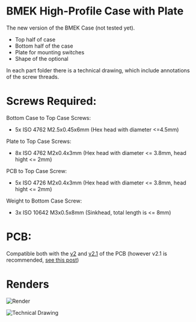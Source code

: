 # BMEK High-Profile Case with Plate

The new version of the BMEK Case (not tested yet). 
- Top half of case
- Bottom half of the case
- Plate for mounting switches
- Shape of the optional 

In each part folder there is a technical drawing, which include annotations of the screw threads.

# Screws Required:

Bottom Case to Top Case Screws:
- 5x ISO 4762 M2.5x0.45x6mm (Hex head with diameter <=4.5mm) 

Plate to Top Case Screws:
- 8x ISO 4762 M2x0.4x3mm (Hex head with diameter <= 3.8mm, head hight <= 2mm)

PCB to Top Case Screw:
- 5x ISO 4726 M2x0.4x3mm (Hex head with diameter <= 3.8mm, head hight <= 2mm)

Weight to Bottom Case Screw:
- 3x ISO 10642 M3x0.5x8mm (Sinkhead, total length is <= 8mm) 

# PCB:

Compatible both with the [v2](https://github.com/Bemeier/bmek/tree/master/pcb/v2) and [v2.1](https://github.com/Bemeier/bmek/tree/master/pcb/v2_1) of the PCB (however v2.1 is recommended, [see this post](https://geekhack.org/index.php?topic=103032.msg2909167#msg2909167))

# Renders

![Render](https://i.imgur.com/hYentDr.png)

![Technical Drawing](https://i.imgur.com/kyHzoL8.png)

